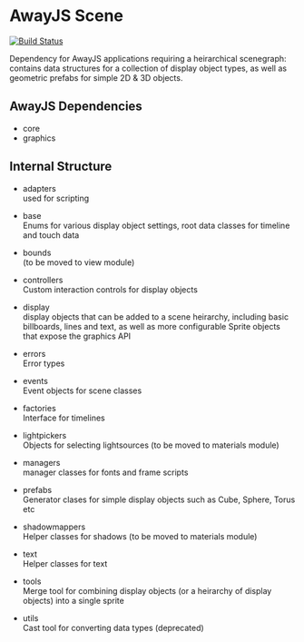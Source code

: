 # AwayJS Scene
[![Build Status](https://travis-ci.org/awayjs/scene.svg?branch=dev)](https://travis-ci.org/awayjs/scene)

Dependency for AwayJS applications requiring a heirarchical scenegraph: contains data structures for a collection of display object types, as well as geometric prefabs for simple 2D & 3D objects.

## AwayJS Dependencies

* core
* graphics

## Internal Structure

* adapters<br>
used for scripting

* base<br>
Enums for various display object settings, root data classes for timeline and touch data

* bounds<br>
(to be moved to view module)

* controllers<br>
Custom interaction controls for display objects

* display<br>
display objects that can be added to a scene heirarchy, including basic billboards, lines and text, as well as more configurable Sprite objects that expose the graphics API

* errors<br>
Error types

* events<br>
Event objects for scene classes

* factories<br>
Interface for timelines

* lightpickers<br>
Objects for selecting lightsources (to be moved to materials module)

* managers<br>
manager classes for fonts and frame scripts

* prefabs<br>
Generator clases for simple display objects such as Cube, Sphere, Torus etc

* shadowmappers<br>
Helper classes for shadows (to be moved to materials module)

* text<br>
Helper classes for text

* tools<br>
Merge tool for combining display objects (or a heirarchy of display objects) into a single sprite

* utils<br>
Cast tool for converting data types (deprecated)

